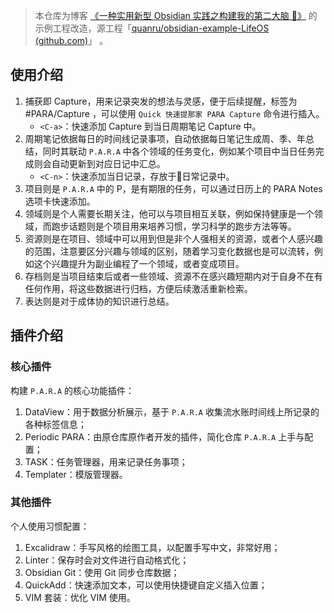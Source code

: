 > 本仓库为博客 [《一种实用新型 Obsidian 实践之构建我的第二大脑 🧠》](https://quanru.github.io/2023/06/18/%E4%B8%80%E7%A7%8D%E5%AE%9E%E7%94%A8%E6%96%B0%E5%9E%8B%20Obsidian%20%E5%AE%9E%E8%B7%B5%E4%B9%8B%E6%9E%84%E5%BB%BA%E6%88%91%E7%9A%84%E7%AC%AC%E4%BA%8C%E5%A4%A7%E8%84%91%20%F0%9F%A7%A0/) 的示例工程改造，源工程「[quanru/obsidian-example-LifeOS (github.com)](https://github.com/quanru/obsidian-example-LifeOS)」 。

## 使用介绍

1. 捕获即 Capture，用来记录突发的想法与灵感，便于后续提醒，标签为 #PARA/Capture ，可以使用 `Quick 快速提那家 PARA Capture` 命令进行插入。
	- `<C-a>`：快速添加 Capture 到当日周期笔记 Capture 中。
2. 周期笔记依据每日的时间线记录事项，自动依据每日笔记生成周、季、年总结，同时其联动 `P.A.R.A` 中各个领域的任务变化，例如某个项目中当日任务完成则会自动更新到对应日记中汇总。
	- `<C-n>`：快速添加当日记录，存放于日常记录中。
3. 项目则是 `P.A.R.A` 中的 P，是有期限的任务，可以通过日历上的 PARA Notes 选项卡快速添加。
4. 领域则是个人需要长期关注，他可以与项目相互关联，例如保持健康是一个领域，而跑步话题则是个项目用来培养习惯，学习科学的跑步方法等等。
5. 资源则是在项目、领域中可以用到但是非个人强相关的资源，或者个人感兴趣的范围，注意要区分兴趣与领域的区别，随着学习变化数据也是可以流转，例如这个兴趣提升为副业编程了一个领域，或者变成项目。
6. 存档则是当项目结束后或者一些领域、资源不在感兴趣短期内对于自身不在有任何作用，将这些数据进行归档，方便后续激活重新检索。
7. 表达则是对于成体协的知识进行总结。

## 插件介绍

### 核心插件

构建 `P.A.R.A` 的核心功能插件：

1. DataView：用于数据分析展示，基于 `P.A.R.A` 收集流水账时间线上所记录的各种标签信息；
2. Periodic PARA：由原仓库原作者开发的插件，简化仓库 `P.A.R.A` 上手与配置；
3. TASK：任务管理器，用来记录任务事项；
4. Templater：模版管理器。

### 其他插件

个人使用习惯配置：

1. Excalidraw：手写风格的绘图工具，以配置手写中文，非常好用；
2. Linter：保存时会对文件进行自动格式化；
3. Obsidian Git：使用 Git 同步仓库数据；
4. QuickAdd：快速添加文本，可以使用快捷键自定义插入位置；
5. VIM 套装：优化 VIM 使用。  



